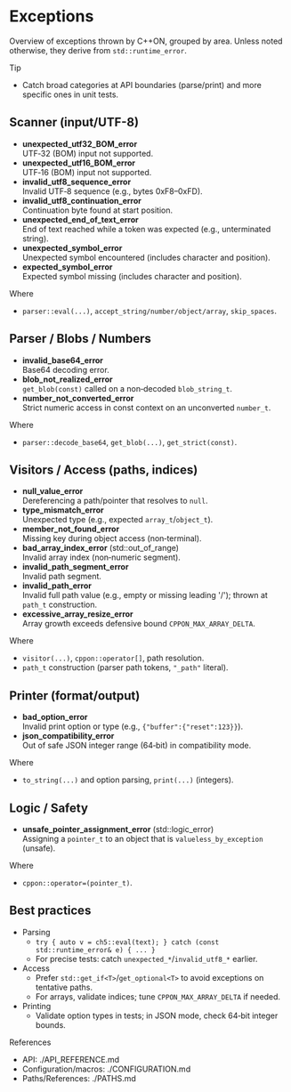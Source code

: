 # Exceptions

Overview of exceptions thrown by C++ON, grouped by area. Unless noted otherwise, they derive from `std::runtime_error`.

Tip
- Catch broad categories at API boundaries (parse/print) and more specific ones in unit tests.

## Scanner (input/UTF-8)

- **unexpected_utf32_BOM_error**<br>
  UTF‑32 (BOM) input not supported.
- **unexpected_utf16_BOM_error**<br>
  UTF‑16 (BOM) input not supported.
- **invalid_utf8_sequence_error**<br>
  Invalid UTF‑8 sequence (e.g., bytes 0xF8–0xFD).
- **invalid_utf8_continuation_error**<br>
  Continuation byte found at start position.
- **unexpected_end_of_text_error**<br>
  End of text reached while a token was expected (e.g., unterminated string).
- **unexpected_symbol_error**<br>
  Unexpected symbol encountered (includes character and position).
- **expected_symbol_error**<br>
  Expected symbol missing (includes character and position).

Where
- `parser::eval(...)`, `accept_string/number/object/array`, `skip_spaces`.

## Parser / Blobs / Numbers

- **invalid_base64_error**<br>
  Base64 decoding error.
- **blob_not_realized_error**<br>
  `get_blob(const)` called on a non‑decoded `blob_string_t`.
- **number_not_converted_error**<br>
  Strict numeric access in const context on an unconverted `number_t`.

Where
- `parser::decode_base64`, `get_blob(...)`, `get_strict(const)`.

## Visitors / Access (paths, indices)

- **null_value_error**<br>
  Dereferencing a path/pointer that resolves to `null`.
- **type_mismatch_error**<br>
  Unexpected type (e.g., expected `array_t`/`object_t`).
- **member_not_found_error**<br>
  Missing key during object access (non‑terminal).
- **bad_array_index_error** (std::out_of_range)<br>
  Invalid array index (non‑numeric segment).
- **invalid_path_segment_error**<br>
  Invalid path segment.
- **invalid_path_error**<br>
  Invalid full path value (e.g., empty or missing leading '/'); thrown at `path_t` construction.
- **excessive_array_resize_error**<br>
  Array growth exceeds defensive bound `CPPON_MAX_ARRAY_DELTA`.

Where
- `visitor(...)`, `cppon::operator[]`, path resolution.
- `path_t` construction (parser path tokens, `"_path"` literal).

## Printer (format/output)

- **bad_option_error**<br>
  Invalid print option or type (e.g., `{"buffer":{"reset":123}}`).
- **json_compatibility_error**<br>
  Out of safe JSON integer range (64‑bit) in compatibility mode.

Where
- `to_string(...)` and option parsing, `print(...)` (integers).

## Logic / Safety

- **unsafe_pointer_assignment_error** (std::logic_error)<br>
  Assigning a `pointer_t` to an object that is `valueless_by_exception` (unsafe).

Where
- `cppon::operator=(pointer_t)`.

## Best practices

- Parsing
  - `try { auto v = ch5::eval(text); } catch (const std::runtime_error& e) { ... }`
  - For precise tests: catch `unexpected_*`/`invalid_utf8_*` earlier.
- Access
  - Prefer `std::get_if<T>`/`get_optional<T>` to avoid exceptions on tentative paths.
  - For arrays, validate indices; tune `CPPON_MAX_ARRAY_DELTA` if needed.
- Printing
  - Validate option types in tests; in JSON mode, check 64‑bit integer bounds.

References
- API: ./API_REFERENCE.md
- Configuration/macros: ./CONFIGURATION.md
- Paths/References: ./PATHS.md